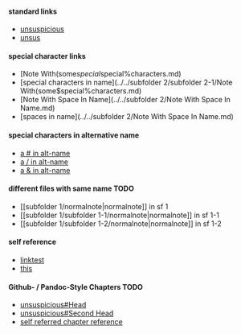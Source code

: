 #### standard links
- [unsuspicious](../unsuspicious.md)
- [unsus](./unsuspicious.md)
#### special character links
- [Note With(some$special%characters](../../subfolder 2/subfolder 2-1/Note With(some$special%characters.md)
- [special characters in name](../../subfolder 2/subfolder 2-1/Note With(some$special%characters.md)
- [Note With Space In Name](../../subfolder 2/Note With Space In Name.md)
- [spaces in name](../../subfolder 2/Note With Space In Name.md)
#### special characters in alternative name
- [a # in alt-name](../unsuspicious.md)
- [a / in alt-name](../unsuspicious.md)
- [a & in alt-name](../unsuspicious.md)
#### different files with same name TODO
- [[subfolder 1/normalnote|normalnote]] in sf 1
- [[subfolder 1/subfolder 1-1/normalnote|normalnote]] in sf 1-1
- [[subfolder 1/subfolder 1-2/normalnote|normalnote]] in sf 1-2
#### self reference
- [linktest](.)
- [this](.)
#### Github- / Pandoc-Style Chapters TODO
- [unsuspicious#Head](../unsuspicious.md)
- [unsuspicious#Second Head](../unsuspicious.md)
- [self referred chapter reference](../unsuspicious.md)

